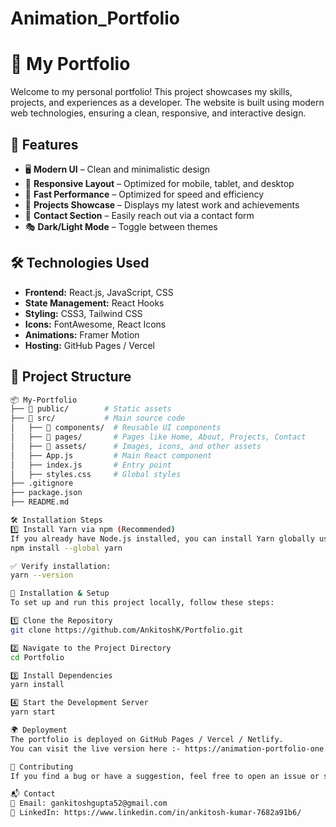 # Animation_Portfolio

# 🚀 My Portfolio  

Welcome to my personal portfolio! This project showcases my skills, projects, and experiences as a developer. The website is built using modern web technologies, ensuring a clean, responsive, and interactive design.  

## 🌟 Features  

- 🖥️ **Modern UI** – Clean and minimalistic design  
- 🎨 **Responsive Layout** – Optimized for mobile, tablet, and desktop  
- 🚀 **Fast Performance** – Optimized for speed and efficiency  
- 📄 **Projects Showcase** – Displays my latest work and achievements  
- 📩 **Contact Section** – Easily reach out via a contact form  
- 🎭 **Dark/Light Mode** – Toggle between themes  

## 🛠️ Technologies Used  

- **Frontend:** React.js, JavaScript, CSS  
- **State Management:** React Hooks  
- **Styling:** CSS3, Tailwind CSS  
- **Icons:** FontAwesome, React Icons  
- **Animations:** Framer Motion  
- **Hosting:** GitHub Pages / Vercel  

## 📂 Project Structure  

```bash
📦 My-Portfolio  
├── 📂 public/        # Static assets  
├── 📂 src/           # Main source code  
│   ├── 📂 components/  # Reusable UI components  
│   ├── 📂 pages/       # Pages like Home, About, Projects, Contact  
│   ├── 📂 assets/      # Images, icons, and other assets  
│   ├── App.js         # Main React component  
│   ├── index.js       # Entry point  
│   ├── styles.css     # Global styles  
├── .gitignore  
├── package.json  
├── README.md  

🛠️ Installation Steps
1️⃣ Install Yarn via npm (Recommended)
If you already have Node.js installed, you can install Yarn globally using npm:
npm install --global yarn

✅ Verify installation:
yarn --version

🚀 Installation & Setup
To set up and run this project locally, follow these steps:

1️⃣ Clone the Repository
git clone https://github.com/AnkitoshK/Portfolio.git

2️⃣ Navigate to the Project Directory
cd Portfolio

3️⃣ Install Dependencies
yarn install

4️⃣ Start the Development Server
yarn start

🌍 Deployment
The portfolio is deployed on GitHub Pages / Vercel / Netlify.
You can visit the live version here :- https://animation-portfolio-one.vercel.app/

🤝 Contributing
If you find a bug or have a suggestion, feel free to open an issue or submit a pull request!

📬 Contact
📧 Email: gankitoshgupta52@gmail.com
🔗 LinkedIn: https://www.linkedin.com/in/ankitosh-kumar-7682a91b6/
